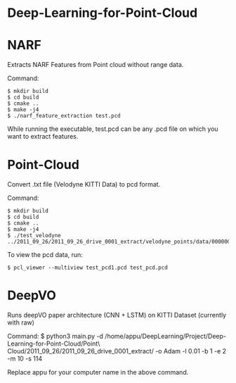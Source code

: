 # Deep-Learning-for-Point-Cloud
# NARF 
Extracts NARF Features from Point cloud without range data.

Command:
```
$ mkdir build
$ cd build
$ cmake ..
$ make -j4
$ ./narf_feature_extraction test.pcd
```
While running the executable, test.pcd can be any .pcd file on which you want to extract features.

# Point-Cloud

Convert .txt file (Velodyne KITTI Data) to pcd format.

Command:
```
$ mkdir build
$ cd build
$ cmake ..
$ make -j4
$ ./test_velodyne ../2011_09_26/2011_09_26_drive_0001_extract/velodyne_points/data/0000000000.txt 
```

To view the pcd data, run:
```
$ pcl_viewer --multiview test_pcd1.pcd test_pcd.pcd 
```
# DeepVO
Runs deepVO paper architecture (CNN + LSTM) on KITTI Dataset (currently with raw)

Command:
$ python3 main.py -d /home/appu/DeepLearning/Project/Deep-Learning-for-Point-Cloud/Point\ Cloud/2011_09_26/2011_09_26_drive_0001_extract/ -o Adam -l 0.01 -b 1 -e 2 -m 10 -s 114

Replace appu for your computer name in the above command.
